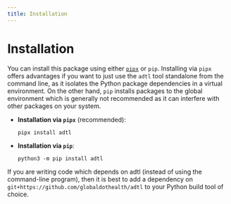 ```yaml
---
title: Installation
---
```

# Installation

You can install this package using either [`pipx`](https://pypa.github.io/pipx/)
or `pip`. Installing via `pipx` offers advantages if you want to just use the
`adtl` tool standalone from the command line, as it isolates the Python
package dependencies in a virtual environment. On the other hand, `pip` installs
packages to the global environment which is generally not recommended as it
can interfere with other packages on your system.

* **Installation via `pipx`** (recommended):

  ```shell
  pipx install adtl
  ```

* **Installation via `pip`**:

  ```shell
  python3 -m pip install adtl
  ```

If you are writing code which depends on adtl (instead of using
the command-line program), then it is best to add a dependency on
`git+https://github.com/globaldothealth/adtl` to your Python build tool of
choice.
